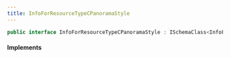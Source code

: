 ```yaml
---
title: InfoForResourceTypeCPanoramaStyle
---
```


```csharp
public interface InfoForResourceTypeCPanoramaStyle : ISchemaClass<InfoForResourceTypeCPanoramaStyle>, ISchemaField, ISchemaClass, INativeHandle
```

#### Implements

